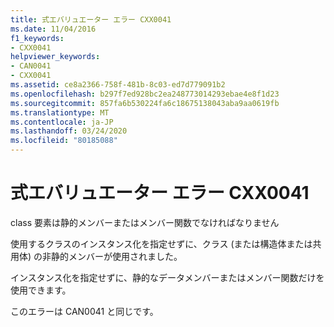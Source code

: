 ```yaml
---
title: 式エバリュエーター エラー CXX0041
ms.date: 11/04/2016
f1_keywords:
- CXX0041
helpviewer_keywords:
- CAN0041
- CXX0041
ms.assetid: ce8a2366-758f-481b-8c03-ed7d779091b2
ms.openlocfilehash: b297f7ed928bc2ea248773014293ebae4e8f1d23
ms.sourcegitcommit: 857fa6b530224fa6c18675138043aba9aa0619fb
ms.translationtype: MT
ms.contentlocale: ja-JP
ms.lasthandoff: 03/24/2020
ms.locfileid: "80185088"
---
```

# <a name="expression-evaluator-error-cxx0041"></a>式エバリュエーター エラー CXX0041

class 要素は静的メンバーまたはメンバー関数でなければなりません

使用するクラスのインスタンス化を指定せずに、クラス (または構造体または共用体) の非静的メンバーが使用されました。

インスタンス化を指定せずに、静的なデータメンバーまたはメンバー関数だけを使用できます。

このエラーは CAN0041 と同じです。
